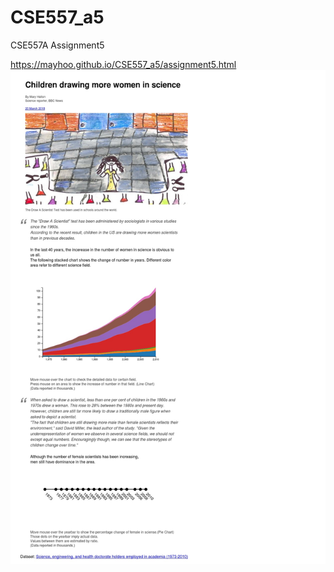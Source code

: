 # CSE557_a5
CSE557A Assignment5

https://mayhoo.github.io/CSE557_a5/assignment5.html
![](https://raw.githubusercontent.com/MayHoo/CSE557_a5/master/shot-20180327-20865-rf2cun.jpeg)
